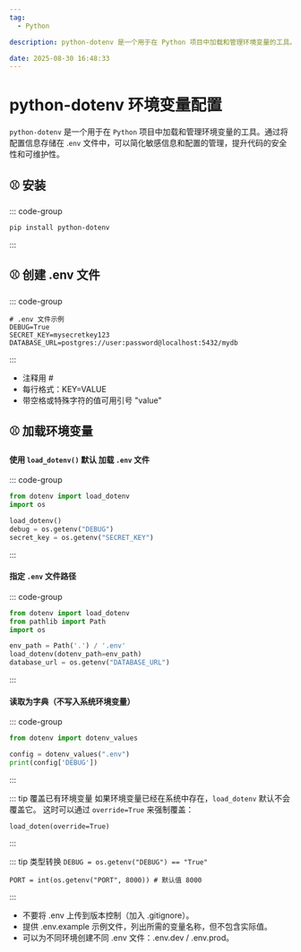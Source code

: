 ```yaml
---
tag:
  - Python

description: python-dotenv 是一个用于在 Python 项目中加载和管理环境变量的工具。通过将配置信息存储在 .env 文件中，可以简化敏感信息和配置的管理，提升代码的安全性和可维护性。

date: 2025-08-30 16:48:33
---
```


# python-dotenv 环境变量配置

`python-dotenv` 是一个用于在 `Python` 项目中加载和管理环境变量的工具。通过将配置信息存储在 .`env` 文件中，可以简化敏感信息和配置的管理，提升代码的安全性和可维护性。

## ⚾ 安装

::: code-group

```sh [] {}
pip install python-dotenv
```

:::

## ⚾ 创建 .env 文件

::: code-group

```.env [.env] {}
# .env 文件示例
DEBUG=True
SECRET_KEY=mysecretkey123
DATABASE_URL=postgres://user:password@localhost:5432/mydb

```

:::

- 注释用 #
- 每行格式：KEY=VALUE
- 带空格或特殊字符的值可用引号 "value"

## ⚾ 加载环境变量

#### 使用 `load_dotenv()` 默认 加载 `.env` 文件

::: code-group

```python [] {}
from dotenv import load_dotenv
import os

load_dotenv()
debug = os.getenv("DEBUG")
secret_key = os.getenv("SECRET_KEY")

```

:::

#### 指定 `.env` 文件路径

::: code-group

```python [] {}
from dotenv import load_dotenv
from pathlib import Path
import os

env_path = Path('.') / '.env'
load_dotenv(dotenv_path=env_path)
database_url = os.getenv("DATABASE_URL")

```

:::

#### 读取为字典（不写入系统环境变量）

::: code-group

```python [] {}
from dotenv import dotenv_values

config = dotenv_values(".env")
print(config['DEBUG'])

```

:::

::: tip 覆盖已有环境变量
如果环境变量已经在系统中存在，`load_dotenv` 默认不会覆盖它。
这时可以通过 `override=True` 来强制覆盖：

`load_doten(override=True)`

:::

::: tip 类型转换
`DEBUG = os.getenv("DEBUG") == "True"`

`PORT = int(os.getenv("PORT", 8000)) # 默认值 8000`

:::

- 不要将 .env 上传到版本控制（加入 .gitignore）。
- 提供 .env.example 示例文件，列出所需的变量名称，但不包含实际值。
- 可以为不同环境创建不同 .env 文件：.env.dev / .env.prod。
